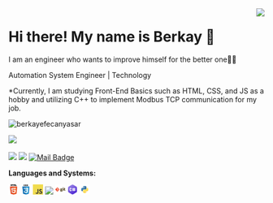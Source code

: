
<img align='right' src="https://github-readme-stats.vercel.app/api?username=berkayefecanyasar&show_icons=true">

# Hi there! My name is Berkay 👋
I am an engineer who wants to improve himself for the better one🧑‍💻

Automation System Engineer | Technology 

*Currently, I am studying Front-End Basics such as HTML, CSS, and JS as a hobby and utilizing C++ to implement Modbus TCP communication for my job.

<p align="left"> <img src="https://komarev.com/ghpvc/?username=berkayefecanyasar" alt="berkayefecanyasar" /> </p>


[![](https://img.shields.io/github/followers/berkayefecanyasar?style=social)](https://www.github.com/berkayefecanyasar)


<!--[![](https://img.shields.io/badge/twitter-%231DA1F2.svg?&style=for-the-badge&logo=twitter&logoColor=white)](https://www.twitter.com/_BerkayYasar)
[![](https://img.shields.io/badge/medium-%230077B5.svg?&style=for-the-badge&logo=medium&logoColor=white)](https://medium.com/@efecanberkayyasar)-->
[![](https://img.shields.io/badge/linkedin-%230077B5.svg?&style=for-the-badge&logo=linkedin&logoColor=white)](https://www.linkedin.com/in/efecan-berkay-yasar/)
[![](https://img.shields.io/badge/instagram-%23E4405F.svg?&style=for-the-badge&logo=instagram&logoColor=white)](https://instagram.com/berkayefecanyasar)
[![Mail Badge](https://img.shields.io/badge/efecanberkayyasar@gmail.com-c14438?style=for-the-badge&logo=Gmail&logoColor=white&link=mailto:efecanberkayyasar@gmail.com)](mailto:efecanberkayyasar@gmail.com)

**Languages and Systems:**


<code><img height="20" src="https://raw.githubusercontent.com/github/explore/80688e429a7d4ef2fca1e82350fe8e3517d3494d/topics/html/html.png"></code>
<code><img height="20" src="https://raw.githubusercontent.com/github/explore/80688e429a7d4ef2fca1e82350fe8e3517d3494d/topics/css/css.png"></code>
<code><img height="20" src="https://raw.githubusercontent.com/github/explore/80688e429a7d4ef2fca1e82350fe8e3517d3494d/topics/javascript/javascript.png"></code>
<code><img height="20" src="https://upload.wikimedia.org/wikipedia/commons/thumb/1/18/ISO_C%2B%2B_Logo.svg/800px-ISO_C%2B%2B_Logo.svg.png"></code>
<code><img height="20" src="https://raw.githubusercontent.com/github/explore/80688e429a7d4ef2fca1e82350fe8e3517d3494d/topics/git/git.png"></code>
<code><img height="20" src="https://raw.githubusercontent.com/github/explore/80688e429a7d4ef2fca1e82350fe8e3517d3494d/topics/csharp/csharp.png"></code>
<code><img height="20" src="https://raw.githubusercontent.com/github/explore/80688e429a7d4ef2fca1e82350fe8e3517d3494d/topics/python/python.png"></code>





